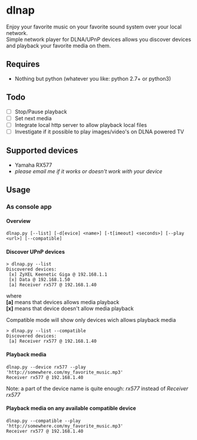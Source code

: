 # dlnap
Enjoy your favorite music on your favorite sound system over your local network.  
Simple network player for DLNA/UPnP devices allows you discover devices and playback your favorite media on them.

## Requires
 * Nothing but python (whatever you like: python 2.7+ or python3)
 
## Todo
- [ ] Stop/Pause playback
- [ ] Set next media
- [ ] Integrate local http server to allow playback local files
- [ ] Investigate if it possible to play images/video's on DLNA powered TV
 
## Supported devices
 * Yamaha RX577
 * _please email me if it works or doesn't work with your device_
 
## Usage
### As console app
#### Overview
```
dlnap.py [--list] [-d[evice] <name>] [-t[imeout] <seconds>] [--play <url>] [--compatible]
```
#### Discover UPnP devices
```
> dlnap.py --list
Discovered devices:
 [x] ZyXEL Keenetic Giga @ 192.168.1.1
 [x] Data @ 192.168.1.50
 [a] Receiver rx577 @ 192.168.1.40
```  
where  
**[a]** means that devices allows media playback  
**[x]** means that device doesn't allow media playback  

Compatible mode will show only devices wich allows playback media
```
> dlnap.py --list --compatible
Discovered devices:
 [a] Receiver rx577 @ 192.168.1.40
```

#### Playback media
```
dlnap.py --device rx577 --play 'http://somewhere.com/my_favorite_music.mp3'
Receiver rx577 @ 192.168.1.40
```
Note: a part of the device name is quite enough: *rx577* instead of *Receiver rx577*

#### Playback media on any available compatible device
```
dlnap.py --compatible --play 'http://somewhere.com/my_favorite_music.mp3'
Receiver rx577 @ 192.168.1.40
```
